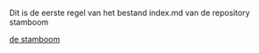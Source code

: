 Dit is de eerste regel van het bestand index.md van de repository stamboom

[de stamboom](https://wlknoop.github.io/stamboom/stamboomKnoop.html)
